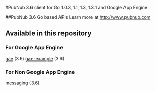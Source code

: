 #PubNub 3.6 client for Go 1.0.3, 1.1, 1.3, 1.3.1 and Google App Engine

##PubNub 3.6 Go based APIs
Learn more at http://www.pubnub.com

## Available in this repository

### For Google App Engine

[gae](gae) (3.6)
[gae-example](gae-example) (3.6)

### For Non Google App Engine

[messaging](messaging) (3.6)